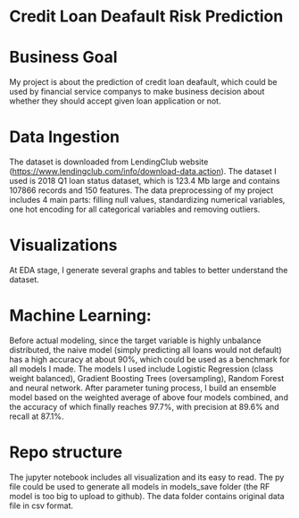 Credit Loan Deafault Risk Prediction
====

Business Goal
===
My project is about the prediction of credit loan deafault, which could be used by financial service companys to make business decision about whether they should accept given loan application or not.<br>

Data Ingestion
===
The dataset is downloaded from LendingClub website (https://www.lendingclub.com/info/download-data.action). The dataset I used is 2018 Q1 loan status dataset, which is 123.4 Mb large and contains 107866 records and 150 features. The data preprocessing of my project includes 4 main parts: filling null values, standardizing numerical variables, one hot encoding for all categorical variables and removing outliers.

Visualizations
===
At EDA stage, I generate several graphs and tables to better understand the dataset.

Machine Learning:
===
Before actual modeling, since the target variable is highly unbalance distributed, the naive model (simply predicting all loans would not default) has a high accuracy at about 90%, which could be used as a benchmark for all models I made. The models I used include Logistic Regression (class weight balanced), Gradient Boosting Trees (oversampling), Random Forest and neural network. After parameter tuning process, I build an ensemble model based on the weighted average of above four models combined, and the accuracy of which finally reaches 97.7%, with precision at 89.6% and recall at 87.1%.

Repo structure
===
The jupyter notebook includes all visualization and its easy to read. The py file could be used to generate all models in models_save folder (the RF model is too big to upload to github). The data folder contains original data file in csv format.
